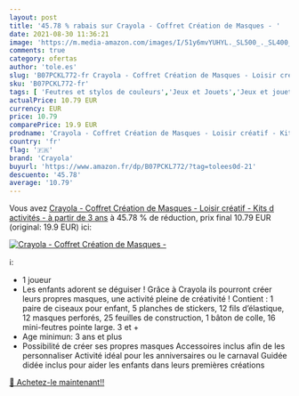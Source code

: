 ```yaml
---
layout: post
title: '45.78 % rabais sur Crayola - Coffret Création de Masques - '
date: 2021-08-30 11:36:21
image: 'https://m.media-amazon.com/images/I/51y6mvYUHYL._SL500_._SL400_.jpg'
comments: true
category: ofertas
author: 'tole.es'
slug: 'B07PCKL772-fr Crayola - Coffret Création de Masques - Loisir créatif -...'
sku: 'B07PCKL772-fr'
tags: [ 'Feutres et stylos de couleurs','Jeux et Jouets','Jeux et jouets','Loisirs créatifs','Matériaux de dessin et de peinture','crayola', ]
actualPrice: 10.79 EUR
currency: EUR
price: 10.79
comparePrice: 19.9 EUR
prodname: 'Crayola - Coffret Création de Masques - Loisir créatif - Kits d activités - à partir de 3 ans'
country: 'fr'
flag: '🇫🇷'
brand: 'Crayola'
buyurl: 'https://www.amazon.fr/dp/B07PCKL772/?tag=tolees0d-21'
descuento: '45.78'
average: '10.79'
---
```


Vous avez [Crayola - Coffret Création de Masques - Loisir créatif - Kits d activités - à partir de 3 ans](https://www.amazon.fr/dp/B07PCKL772/?tag=tolees0d-21)  à  45.78 % de réduction, prix final  10.79 EUR (original: 19.9 EUR) ici:

[![Crayola - Coffret Création de Masques - ](https://m.media-amazon.com/images/I/51y6mvYUHYL._SL500_._SL400_.jpg)](https://www.amazon.fr/dp/B07PCKL772/?tag=tolees0d-21)

ℹ️:

- 1 joueur
- Les enfants adorent se déguiser ! Grâce à Crayola ils pourront créer leurs propres masques, une activité pleine de créativité ! Contient : 1 paire de ciseaux pour enfant, 5 planches de stickers, 12 fils d’élastique, 12 masques perforés, 25 feuilles de construction, 1 bâton de colle, 16 mini-feutres pointe large. 3 et +
- Age minimun: 3 ans et plus
- Possibilité de créer ses propres masques Accessoires inclus afin de les personnaliser Activité idéal pour les anniversaires ou le carnaval Guidée didée inclus pour aider les enfants dans leurs premières créations

[🛒 Achetez-le maintenant!!](https://www.amazon.fr/dp/B07PCKL772/?tag=tolees0d-21)
